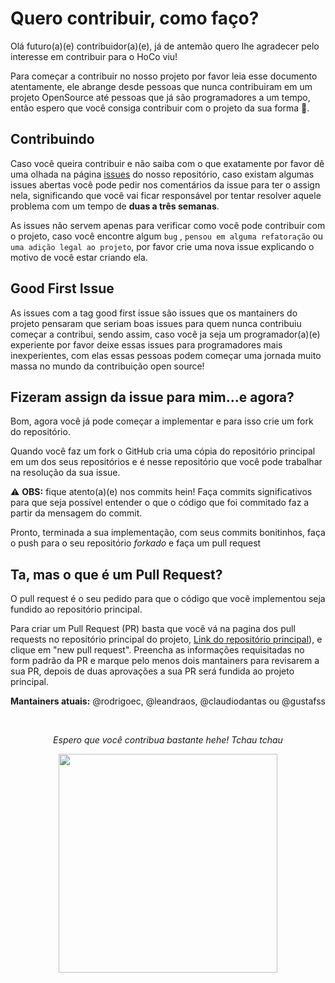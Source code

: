 # Quero contribuir, como faço?

Olá futuro(a)(e) contribuidor(a)(e), já de antemão quero lhe agradecer pelo interesse em contribuir para o HoCo viu! 

Para começar a contribuir no nosso projeto por favor leia esse documento atentamente, ele abrange desde pessoas que nunca contribuiram em um projeto 
OpenSource até pessoas que já são programadores a um tempo, então espero que você consiga contribuir com o projeto da sua forma 🙂.

## Contribuindo

Caso você queira contribuir e não saiba com o que exatamente por favor dê uma olhada na página [issues](https://github.com/Guardians-DSC/HoCo/issues) 
do nosso repositório, caso existam algumas issues abertas você pode pedir nos comentários da issue para ter o assign nela, significando que você vai 
ficar responsável por tentar resolver aquele problema com um tempo de **duas a três semanas**.

As issues não servem apenas para verificar como você pode contribuir com o projeto, caso você encontre algum `bug` , `pensou em alguma refatoração` ou 
`uma adição legal ao projeto`, por favor crie uma nova issue explicando o motivo de você estar criando ela.

## Good First Issue

As issues com a tag good first issue são issues que os mantainers do projeto pensaram que seriam boas issues para quem nunca contribuiu começar a contribui, 
sendo assim, caso você ja seja um programador(a)(e) experiente por favor deixe essas issues para programadores mais inexperientes, com elas essas pessoas 
podem começar uma jornada muito massa no mundo da contribuição open source!

## Fizeram assign da issue para mim...e agora?

Bom, agora você já pode começar a implementar e para isso crie um fork do repositório. 

Quando você faz um fork o GitHub cria uma cópia do repositório principal em um dos seus repositórios e é nesse repositório que você pode trabalhar na resolução 
da sua issue.

:warning: **OBS:** fique atento(a)(e) nos commits hein! Faça commits significativos para que seja possível entender o que o código que foi commitado faz a partir 
da mensagem do commit. 

Pronto, terminada a sua implementação, com seus commits bonitinhos, faça o push para o seu repositório *forkado* e faça um pull request

## Ta, mas o que é um Pull Request?

O pull request é o seu pedido para que o código que você implementou seja fundido ao repositório principal.

Para criar um Pull Request (PR) basta que você vá na pagina dos pull requests no repositório principal do projeto, [Link do repositório principal](https://github.com/Guardians-DSC/HoCo)), e clique em "new pull request". 
Preencha as informações requisitadas no form padrão da PR e marque pelo menos dois mantainers para revisarem a sua PR, depois de duas aprovações a sua PR 
será fundida ao projeto principal.

**Mantainers atuais:** @rodrigoec, @leandraos, @claudiodantas ou @gustafss

</br>
<div align=center>
  <p><i>Espero que você contribua bastante hehe! Tchau tchau</i></p>
  <img width=350px src='https://user-images.githubusercontent.com/42751604/130894080-5dc128c4-1fdd-4978-846b-9556cf669a02.gif'/>  
</div>
